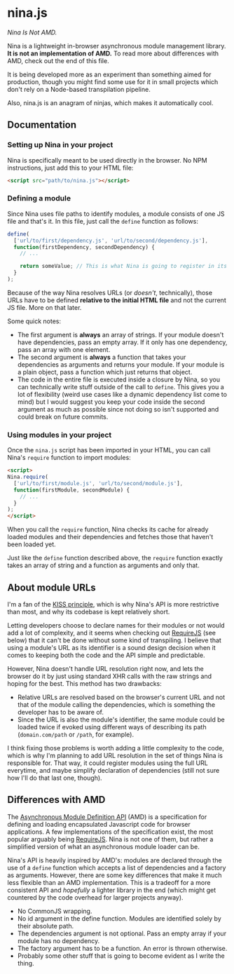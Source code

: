 # nina.js

_Nina Is Not AMD._

Nina is a lightweight in-browser asynchronous module management library. **It is not an implementation of AMD.** To read more about differences with AMD, check out the end of this file.

It is being developed more as an experiment than something aimed for production, though you might find some use for it in small projects which don't rely on a Node-based transpilation pipeline.

Also, nina.js is an anagram of ninjas, which makes it automatically cool.

## Documentation

### Setting up Nina in your project

Nina is specifically meant to be used directly in the browser. No NPM instructions, just add this to your HTML file:

```html
<script src="path/to/nina.js"></script>
```

### Defining a module

Since Nina uses file paths to identify modules, a module consists of one JS file and that's it. In this file, just call the `define` function as follows:

```js
define(
  ['url/to/first/dependency.js', 'url/to/second/dependency.js'],
  function(firstDependency, secondDependency) {
    // ...

    return someValue; // This is what Nina is going to register in its map of modules.
  }
);
```

Because of the way Nina resolves URLs (or _doesn't_, technically), those URLs have to be defined **relative to the initial HTML file** and not the current JS file. More on that later.

Some quick notes:
* The first argument is **always** an array of strings. If your module doesn't have dependencies, pass an empty array. If it only has one dependency, pass an array with one element.
* The second argument is **always** a function that takes your dependencies as arguments and returns your module. If your module is a plain object, pass a function which just returns that object.
* The code in the entire file is executed inside a closure by Nina, so you can technically write stuff outside of the call to `define`. This gives you a lot of flexibility (weird use cases like a dynamic dependency list come to mind) but I would suggest you keep your code inside the second argument as much as possible since not doing so isn't supported and could break on future commits.

### Using modules in your project

Once the `nina.js` script has been imported in your HTML, you can call Nina's `require` function to import modules:

```html
<script>
Nina.require(
  ['url/to/first/module.js', 'url/to/second/module.js'],
  function(firstModule, secondModule) {
    // ...
  }
);
</script>
```

When you call the `require` function, Nina checks its cache for already loaded modules and their dependencies and fetches those that haven't been loaded yet.

Just like the `define` function described above, the `require` function exactly takes an array of string and a function as arguments and only that.

## About module URLs

I'm a fan of the [KISS principle](https://en.wikipedia.org/wiki/KISS_principle), which is why Nina's API is more restrictive than most, and why its codebase is kept relatively short.

Letting developers choose to declare names for their modules or not would add a lot of complexity, and it seems when checking out [RequireJS](https://requirejs.org) (see below) that it can't be done without some kind of transpiling. I believe that using a module's URL as its identifier is a sound design decision when it comes to keeping both the code and the API simple and predictable.

However, Nina doesn't handle URL resolution right now, and lets the browser do it by just using standard XHR calls with the raw strings and hoping for the best. This method has two drawbacks:
* Relative URLs are resolved based on the browser's current URL and not that of the module calling the dependencies, which is something the developer has to be aware of.
* Since the URL is also the module's identifier, the same module could be loaded twice if evoked using different ways of describing its path (`domain.com/path` or `/path`, for example).

I think fixing those problems is worth adding a little complexity to the code, which is why I'm planning to add URL resolution in the set of things Nina is responsible for. That way, it could register modules using the full URL everytime, and maybe simplify declaration of dependencies (still not sure how I'll do that last one, though).

## Differences with AMD

The [Asynchronous Module Definition API](https://github.com/amdjs/amdjs-api/wiki/AMD) (AMD) is a specification for defining and loading encapsulated Javascript code for browser applications. A few implementations of the specification exist, the most popular arguably being [RequireJS](https://requirejs.org). Nina is not one of them, but rather a simplified version of what an asynchronous module loader can be.

Nina's API is heavily inspired by AMD's: modules are declared through the use of a `define` function which accepts a list of dependencies and a factory as arguments. However, there are some key differences that make it much less flexible than an AMD implementation. This is a tradeoff for a more consistent API and _hopefully_ a lighter library in the end (which might get countered by the code overhead for larger projects anyway).

* No CommonJS wrapping.
* No id argument in the define function. Modules are identified solely by their absolute path.
* The dependencies argument is not optional. Pass an empty array if your module has no dependency.
* The factory argument has to be a function. An error is thrown otherwise.
* Probably some other stuff that is going to become evident as I write the thing.
